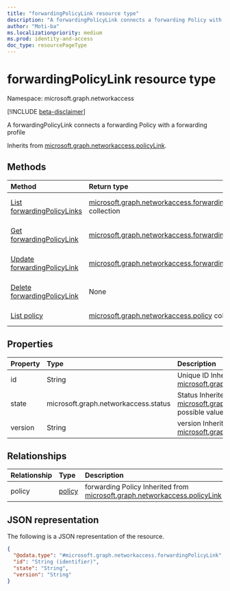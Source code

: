 ```yaml
---
title: "forwardingPolicyLink resource type"
description: "A forwardingPolicyLink connects a forwarding Policy with a forwarding profile"
author: "Moti-ba"
ms.localizationpriority: medium
ms.prod: identity-and-access
doc_type: resourcePageType
---
```


# forwardingPolicyLink resource type

Namespace: microsoft.graph.networkaccess

[!INCLUDE [beta-disclaimer](../../includes/beta-disclaimer.md)]

A forwardingPolicyLink connects a forwarding Policy with a forwarding profile

Inherits from [microsoft.graph.networkaccess.policyLink](../resources/networkaccess-policylink.md).

## Methods
|Method|Return type|Description|
|:---|:---|:---|
|[List forwardingPolicyLinks](../api/networkaccess-forwardingpolicylink-list.md)|[microsoft.graph.networkaccess.forwardingPolicyLink](../resources/networkaccess-forwardingpolicylink.md) collection|Get a list of the [microsoft.graph.networkaccess.forwardingPolicyLink](../resources/networkaccess-forwardingpolicylink.md) objects and their properties.|
|[Get forwardingPolicyLink](../api/networkaccess-forwardingpolicylink-get.md)|[microsoft.graph.networkaccess.forwardingPolicyLink](../resources/networkaccess-forwardingpolicylink.md)|Read the properties and relationships of a [microsoft.graph.networkaccess.forwardingPolicyLink](../resources/networkaccess-forwardingpolicylink.md) object.|
|[Update forwardingPolicyLink](../api/networkaccess-forwardingpolicylink-update.md)|[microsoft.graph.networkaccess.forwardingPolicyLink](../resources/networkaccess-forwardingpolicylink.md)|Update the properties of a [microsoft.graph.networkaccess.forwardingPolicyLink](../resources/networkaccess-forwardingpolicylink.md) object.|
|[Delete forwardingPolicyLink](../api/networkaccess-forwardingpolicylink-delete.md)|None|Delete a [microsoft.graph.networkaccess.forwardingPolicyLink](../resources/networkaccess-forwardingpolicylink.md) object.|
|[List policy](../api/networkaccess-networkaccessroot-list-forwardingpolicies.md)|[microsoft.graph.networkaccess.policy](../resources/networkaccess-policy.md) collection|Get the policy resources from the policy navigation property.|

## Properties
|Property|Type|Description|
|:---|:---|:---|
|id|String|Unique ID Inherited from [microsoft.graph.entity](../resources/entity.md).|
|state|microsoft.graph.networkaccess.status|Status Inherited from [microsoft.graph.networkaccess.policyLink](../resources/networkaccess-policylink.md).The possible values are: `enabled`, `disabled`.|
|version|String|version Inherited from [microsoft.graph.networkaccess.policyLink](../resources/networkaccess-policylink.md).|

## Relationships
|Relationship|Type|Description|
|:---|:---|:---|
|policy|[policy](../resources/networkaccess-policy.md)|forwarding Policy Inherited from [microsoft.graph.networkaccess.policyLink](../resources/networkaccess-policylink.md)|

## JSON representation
The following is a JSON representation of the resource.
<!-- {
  "blockType": "resource",
  "keyProperty": "id",
  "@odata.type": "microsoft.graph.networkaccess.forwardingPolicyLink",
  "baseType": "microsoft.graph.networkaccess.policyLink",
  "openType": false
}
-->
``` json
{
  "@odata.type": "#microsoft.graph.networkaccess.forwardingPolicyLink",
  "id": "String (identifier)",
  "state": "String",
  "version": "String"
}
```

